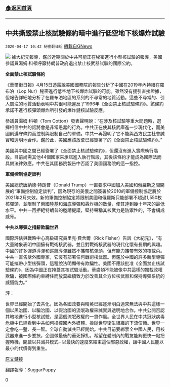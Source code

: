 ###  [:house:返回首頁](https://github.com/ourhimalayas/txt)
---

## 中共撕毀禁止核試驗條約暗中進行低空地下核爆炸試驗
`2020-04-17 10:42 秘密翻译组` [轉載自GNews](https://gnews.org/zh-hant/175540/)

![](https://s3-ap-northeast-1.amazonaws.com/news.guo.offload.media/wp-content/uploads/2020/03/26205901/20190131051959548.jpg)
據大紀元報導，鑑於近期關於中共可能正在秘密進行小型核試驗的報導，美國參議員湯姆·科頓呼籲特朗普政府退出禁止核武器試驗的國際公約。

**全面禁止核試驗條約**

《華爾街日報》4月15日透露說美國國務院的報告分析了中國在2019年內持續在羅布泊（Lop Nur）秘密進行低空地下核爆炸試驗的可能。雖然沒有援引直接證據，但報告詳細地分析了在羅布泊地區的系列的不尋常的地質活動。這些不尋常的、引人關注的地質活動表明中共很可能違反了1996年《全面禁止核試驗條約》。該條約承諾不進行核彈頭爆炸所引發的爆炸鏈核試驗反應。

參議員湯姆·科頓（Tom Cotton）發表聲明說：“在涉及核試驗等重大問題時，選擇相信中共的話將會是非常愚蠢的行為。中共正在使其核武庫進一步現代化，而美國則遵守條約而控制與限制自己的軍備。中共一再證明了它不能與西方民主社會誠實和透明地合作。鑑於此，美國應該放棄已經簽署了的《全面禁止核試驗條約》。”

美國與中國之間已經簽署了《全面禁止核試驗條約》，但還沒有進入實際執行階段。目前尚需其他44個國家來承諾進入執行階段，其後該條約才能成為國際法而具備法律效應。中共在其國務院報告中否認了美國國務院的這一指控。

**軍備控制協定談判**

美國總統唐納德·特朗普（Donald Trump）一直要求中國加入美國和俄羅斯之間開展的“軍備控制協定談判”，因為現存的美俄之間簽署於2010的軍備控制協定將於2021年2月失效。新的軍備控制協定將限制美國和俄羅斯只能部署不超過1,550枚核彈頭，並限制了兩國陸基和海底導彈和轟炸機的數量，使其達到幾十年來的最低水平。中共一再拒絕特朗普的邀請提議，堅持聲稱其核武力是防禦性的，不會構成威脅。

**中共以導彈之措辭欺騙世界**

國際評估與戰略中心高級研究員里克·費舍爾（Rick Fisher）告訴《大紀元》，“有大量跡象表明中國擁有戰術核武器，並且對戰術核武器的現代化懷有長期的興趣。中國的許多彈道導彈和巡航導彈雖然不攜帶核彈頭，但有能力攜帶有效的核載荷。中共一直告訴外國專家，它沒有部署任何戰術核武器。但鑑於中國的許多新型導彈可能攜帶小型核彈頭，這種說法明顯帶有欺騙性。美國不應該批准《全面禁止核試驗條約》，因為中國正在掩蓋其核試驗活動。華盛頓不能被像中共這樣的獨裁政權欺騙，被國際條約束縛住而放棄繼續致力於改善其全方位核武器和保持導彈系統的威懾能力。”

評：

世界已經開始了去共化，因為各國政要與精英已經逐漸明白過來無法與中共這樣一個以黑治國、以騙治國、以假治國的流氓政權來誠實與透明地合作。中共公開否認其暗地進行小型核試驗，是這個流氓政權的一貫作風。全世界人民在中共冠狀病毒危機中已經看到中共如何操控國內外媒體、操縱世界衛生組織的下流伎倆。世界一定會吃一塹、長一智。全球自動滅共已經開始。中共目前要綁票全中國人民，用核武器來進一步要挾，企圖做最後的垂死掙扎。希望在體制內的戰友能夠更快一點把握時機，開啟以共滅共模式– 以最快的速度來結束這個邪惡政權，讓中國人民能以最小的代價得到重生。

[原文鏈接](https://www.theepochtimes.com/us-should-withdraw-from-nuclear-test-ban-treaty-following-reports-of-chinese-nuclear-testing-sen-cotton_3314692.html)

翻譯報導：SuggarPuppy

0
